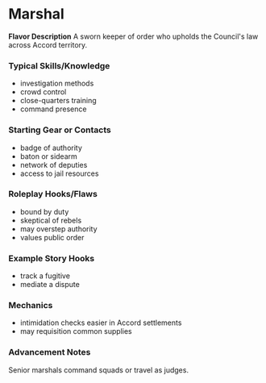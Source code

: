 # Marshal

**Flavor Description**
A sworn keeper of order who upholds the Council's law across Accord territory.

### Typical Skills/Knowledge
- investigation methods
- crowd control
- close-quarters training
- command presence

### Starting Gear or Contacts
- badge of authority
- baton or sidearm
- network of deputies
- access to jail resources

### Roleplay Hooks/Flaws
- bound by duty
- skeptical of rebels
- may overstep authority
- values public order

### Example Story Hooks
- track a fugitive
- mediate a dispute

### Mechanics
- intimidation checks easier in Accord settlements
- may requisition common supplies

### Advancement Notes
Senior marshals command squads or travel as judges.
